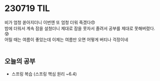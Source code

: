 # 230719 TIL
비가 엄청 쏟아지더니 이번엔 또 엄청 더워 죽겠다😞 <br>
밤에 더워서 계속 잠을 설쳤더니 제대로 잠을 못자서 졸려서 공부를 제대로 못해버렸다. 😰 <br>
어릴 때는 여름이 좋았는데 이제는 여름만 오면 어떻게 버티나 걱정이네 <br>
<br>

## 오늘의 공부
- 스프링 복습 (스프링 핵심 원리 ~6.4)
